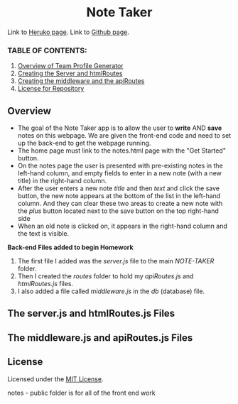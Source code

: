 <h1 align ="center"> Note Taker </h1>

Link to [Heruko page](https://note-taker-app86.herokuapp.com/).
Link to [Github page](https://github.com/ksfallon/Note-Taker).
### **TABLE OF CONTENTS:**
1. [Overview of Team Profile Generator](#overview)
2. [Creating the Server and htmlRoutes](#the-serverjs-and-htmlroutesjs-files)
2. [Creating the middleware and the apiRoutes](#the-middlewarejs-and-apiroutesjs-files)
2. [License for Repository](#license)

## Overview

 - The goal of the Note Taker app is to allow the user to **write** AND **save** notes on this webpage. We are given the front-end code and need to set up the back-end to get the webpage running. 
 - The home page must link to the notes.html page with the "Get Started" button.
 - On the notes page the user is presented with pre-existing notes in the left-hand column, and empty fields to enter in a new note (with a new title) in the right-hand column.
 - After the user enters a new note *title* and then *text* and click the save button, the new note appears at the bottom of the list in the left-hand column. And they can clear these two areas to create a new note with the *plus* button located next to the save button on the top right-hand side
 - When an old note is clicked on, it appears in the right-hand column and the text is visible.

 **Back-end Files added to begin Homework**
 1. The first file I added was the *server.js* file to the main *NOTE-TAKER* folder. 
 2. Then I created the *routes* folder to hold my *apiRoutes.js* and *htmlRoutes.js* files. 
 3. I also added a file called *middleware.js* in the *db* (database) file.
## The server.js and htmlRoutes.js Files

## The middleware.js and apiRoutes.js Files
## License
Licensed under the [MIT License](https://choosealicense.com/licenses/mit/#).

notes - public folder is for all of the front end work